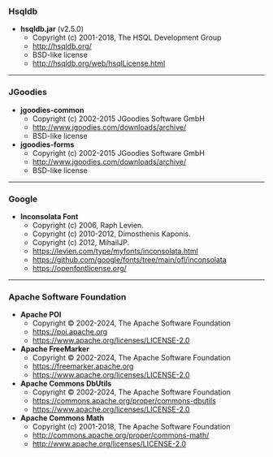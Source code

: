 ### Hsqldb
* __hsqldb.jar__ (v2.5.0)
    - Copyright (c) 2001-2018, The HSQL Development Group
    - http://hsqldb.org/
    - BSD-like license
    - http://hsqldb.org/web/hsqlLicense.html
---
### JGoodies
* __jgoodies-common__
    - Copyright (c) 2002-2015 JGoodies Software GmbH
    - http://www.jgoodies.com/downloads/archive/
    - BSD-like license
* __jgoodies-forms__
    - Copyright (c) 2002-2015 JGoodies Software GmbH
    - http://www.jgoodies.com/downloads/archive/
    - BSD-like license
---
### Google
* __Inconsolata Font__
    - Copyright (c) 2006, Raph Levien.
    - Copyright (c) 2010-2012, Dimosthenis Kaponis.
    - Copyright (c) 2012, MihailJP.
    - https://levien.com/type/myfonts/inconsolata.html
    - https://github.com/google/fonts/tree/main/ofl/inconsolata
    - https://openfontlicense.org/
---
### Apache Software Foundation
* __Apache POI__
    - Copyright © 2002-2024, The Apache Software Foundation
    - https://poi.apache.org
    - https://www.apache.org/licenses/LICENSE-2.0
* __Apache FreeMarker__
    - Copyright © 2002-2024, The Apache Software Foundation
    - https://freemarker.apache.org
    - https://www.apache.org/licenses/LICENSE-2.0
* __Apache Commons DbUtils__
    - Copyright © 2002-2024, The Apache Software Foundation
    - https://commons.apache.org/proper/commons-dbutils
    - https://www.apache.org/licenses/LICENSE-2.0
* __Apache Commons Math__
    - Copyright (c) 2001-2018, The Apache Software Foundation
    - http://commons.apache.org/proper/commons-math/
    - http://www.apache.org/licenses/LICENSE-2.0


